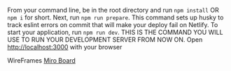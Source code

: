 
From your command line, be in the root directory and run `npm install` OR `npm i` for short.
Next, run `npm run prepare`. This command sets up husky to track eslint errors on commit that will make your deploy fail on Netlify.
To start your application, run `npm run dev`. THIS IS THE COMMAND YOU WILL USE TO RUN YOUR DEVELOPMENT SERVER FROM NOW ON.
Open [http://localhost:3000](http://localhost:3000) with your browser

WireFrames
[Miro Board](https://miro.com/app/board/uXjVLYQjzCw=/?share_link_id=997885913258)

   
